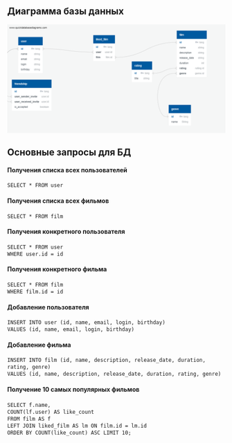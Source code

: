 ## Диаграмма базы данных
![Диаграмма](https://github.com/VLs125/java-filmorate/blob/main/DatabaseDiagram.png)

## Основные запросы для БД
#### Получения списка всех пользователей
``` 
SELECT * FROM user
```

#### Получения списка всех фильмов
```
SELECT * FROM film
```

#### Получения конкретного пользователя
```
SELECT * FROM user
WHERE user.id = id
 ````
  
#### Получения конкретного фильма
```
SELECT * FROM film
WHERE film.id = id 
```
  
#### Добавление пользователя
``` 
INSERT INTO user (id, name, email, login, birthday) 
VALUES (id, name, email, login, birthday)
```

#### Добавление фильма
```
INSERT INTO film (id, name, description, release_date, duration, rating, genre) 
VALUES (id, name, description, release_date, duration, rating, genre)
```

#### Получение 10 самых популярных фильмов
```  
SELECT f.name,  
COUNT(lf.user) AS like_count  
FROM film AS f  
LEFT JOIN liked_film AS lm ON film.id = lm.id  
ORDER BY COUNT(like_count) ASC LIMIT 10;  
```
  
